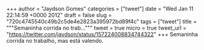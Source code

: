 
+++
author = "Jaydson Gomes"
categories = ["tweet"]
date = "Wed Jan 11 22:14:59 +0000 2012"
draft = false
slug = "720c4745540c49b2c5de4e2823a395972bd89f4c"
tags = ["tweet"]
title = """Semaninha corrida no trab..."""
tweet = true
micro = true
tweet_url = "https://twitter.com/jaydson/status/157224008834744322"
+++
Semaninha corrida no trabalho, mas está valendo.
